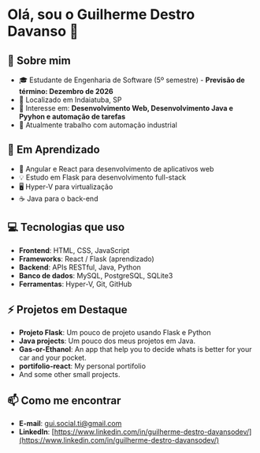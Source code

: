 # Olá, sou o Guilherme Destro Davanso 👋

## 🚀 Sobre mim
- 🎓 Estudante de Engenharia de Software (5º semestre) - **Previsão de término: Dezembro de 2026**
- 📍 Localizado em Indaiatuba, SP
- 🎯 Interesse em: **Desenvolvimento Web, Desenvolvimento Java e Pyyhon e automação de tarefas**
- 💼 Atualmente trabalho com automação industrial

## 🌱 Em Aprendizado
- 🔨 Angular e React para desenvolvimento de aplicativos web
- 💡 Estudo em Flask para desenvolvimento full-stack
- 🖥️ Hyper-V para virtualização
- ☕ Java para o back-end

## 💻 Tecnologias que uso
- **Frontend**: HTML, CSS, JavaScript
- **Frameworks**: React / Flask (aprendizado)
- **Backend**: APIs RESTful, Java, Python
- **Banco de dados**: MySQL, PostgreSQL, SQLite3
- **Ferramentas**: Hyper-V, Git, GitHub

## ⚡ Projetos em Destaque
- **Projeto Flask**: Um pouco de projeto usando Flask e Python
- **Java projects**: Um pouco dos meus projetos em Java.
- **Gas-or-Ethanol**: An app that help you to decide whats is better for your car and your pocket.
- **portifolio-react**: My personal portifolio
- And some other small projects.

## 📫 Como me encontrar
- **E-mail**: gui.social.ti@gmail.com
- **LinkedIn**: [https://www.linkedin.com/in/guilherme-destro-davansodev/](https://www.linkedin.com/in/guilherme-destro-davansodev/)
